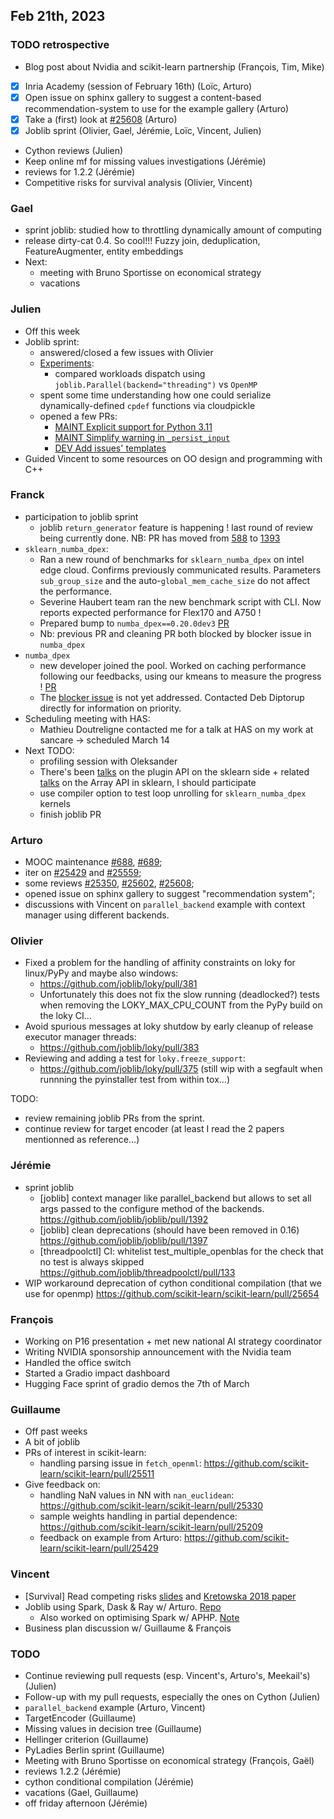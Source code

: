 ## Feb 21th, 2023

### TODO retrospective

- Blog post about Nvidia and scikit-learn partnership (François, Tim, Mike)
- [x] Inria Academy (session of February 16th) (Loïc, Arturo)
- [x] Open issue on sphinx gallery to suggest a content-based recommendation-system to use for the example gallery (Arturo)
- [x] Take a (first) look at [#25608](https://github.com/scikit-learn/scikit-learn/pull/25608) (Arturo)
- [x] Joblib sprint (Olivier, Gael, Jérémie, Loïc, Vincent, Julien)
- Cython reviews (Julien)
- Keep online mf for missing values investigations (Jérémie)
- reviews for 1.2.2 (Jérémie)
- Competitive risks for survival analysis (Olivier, Vincent)

### Gael

- sprint joblib: studied how to throttling dynamically amount of computing
- release dirty-cat 0.4. So cool!!! Fuzzy join, deduplication, FeatureAugmenter, entity embeddings
- Next:
    - meeting with Bruno Sportisse on economical strategy
    - vacations

### Julien

- Off this week
- Joblib sprint:
  - answered/closed a few issues with Olivier
  - [Experiments](https://gist.github.com/jjerphan/271caa16411f2e55a8aea1a4f6dcdeca):
      - compared workloads dispatch using `joblib.Parallel(backend="threading")` vs `OpenMP`
  - spent some time understanding how one could serialize dynamically-defined `cpdef` functions via cloudpickle 
  - opened a few PRs:
     - [MAINT Explicit support for Python 3.11](https://github.com/joblib/joblib/pull/1389)
     - [MAINT Simplify warning in `_persist_input`](https://github.com/joblib/joblib/pull/1390)
     - [DEV Add issues' templates](https://github.com/joblib/joblib/pull/1399)
- Guided Vincent to some resources on OO design and programming with C++

### Franck

- participation to joblib sprint
    - joblib `return_generator` feature is happening ! last round of review being currently done. NB: PR has moved from [588](https://github.com/joblib/joblib/pull/588) to [1393](https://github.com/joblib/joblib/pull/1393)
- `sklearn_numba_dpex`:
    - Ran a new round of benchmarks for `sklearn_numba_dpex` on intel edge cloud. Confirms previously communicated results. Parameters `sub_group_size` and the auto-`global_mem_cache_size` do not affect the performance.
    - Severine Haubert team ran the new benchmark script with CLI. Now reports expected performance for Flex170 and A750 !
    - Prepared bump to `numba_dpex==0.20.0dev3` [PR](https://github.com/soda-inria/sklearn-numba-dpex/pull/93)
    - Nb: previous PR and cleaning PR both blocked by blocker issue in `numba_dpex`
- `numba_dpex`
    - new developer joined the pool. Worked on caching performance following our feedbacks, using our kmeans to measure the progress ! [PR](https://github.com/IntelPython/numba-dpex/pull/912)
    - The [blocker issue](https://github.com/IntelPython/numba-dpex/issues/906) is not yet addressed. Contacted Deb Diptorup directly for information on priority.
- Scheduling meeting with HAS:
    - Mathieu Doutreligne contacted me for a talk at HAS on my work at sancare -> scheduled March 14
- Next TODO:
    - profiling session with Oleksander
    - There's been [talks](https://github.com/scikit-learn/scikit-learn/pull/25535#discussion_r1107152464) on the plugin API on the sklearn side + related [talks](https://github.com/scikit-learn/scikit-learn/pull/25617) on the Array API in sklearn, I should participate
    - use compiler option to test loop unrolling for `sklearn_numba_dpex` kernels
    - finish joblib PR

### Arturo

- MOOC maintenance [#688](https://github.com/INRIA/scikit-learn-mooc/pull/688), [#689](https://github.com/INRIA/scikit-learn-mooc/pull/689);
- iter on [#25429](https://github.com/scikit-learn/scikit-learn/pull/25429) and [#25559](https://github.com/scikit-learn/scikit-learn/pull/25559);
- some reviews [#25350](https://github.com/scikit-learn/scikit-learn/pull/25350), [#25602](https://github.com/scikit-learn/scikit-learn/pull/25602), [#25608](https://github.com/scikit-learn/scikit-learn/pull/25608);
- opened issue on sphinx gallery to suggest "recommendation system";
- discussions with Vincent on `parallel_backend` example with context manager using different backends.

### Olivier

- Fixed a problem for the handling of affinity constraints on loky for linux/PyPy and maybe also windows:
    - https://github.com/joblib/loky/pull/381
    - Unfortunately this does not fix the slow running (deadlocked?) tests when removing the LOKY_MAX_CPU_COUNT from the PyPy build on the loky CI...
- Avoid spurious messages at loky shutdow by early cleanup of release executor manager threads:
    - https://github.com/joblib/loky/pull/383
- Reviewing and adding a test for `loky.freeze_support`:
    - https://github.com/joblib/loky/pull/375 (still wip with a segfault when runnning the pyinstaller test from within tox...)

TODO:
- review remaining joblib PRs from the sprint.
- continue review for target encoder (at least I read the 2 papers mentionned as reference...)


### Jérémie

- sprint joblib
  - [joblib] context manager like parallel_backend but allows to set all args passed to the configure method of the backends.
    https://github.com/joblib/joblib/pull/1392
  - [joblib] clean deprecations (should have been removed in 0.16)
    https://github.com/joblib/joblib/pull/1397
  - [threadpoolctl] CI: whitelist test_multiple_openblas for the check that no test is always skipped
    https://github.com/joblib/threadpoolctl/pull/133
- WIP workaround deprecation of cython conditional compilation (that we use for openmp)
  https://github.com/scikit-learn/scikit-learn/pull/25654

### François

- Working on P16 presentation + met new national AI strategy coordinator
- Writing NVIDIA sponsorship announcement with the Nvidia team
- Handled the office switch
- Started a Gradio impact dashboard
- Hugging Face sprint of gradio demos the 7th of March

### Guillaume

- Off past weeks
- A bit of joblib
- PRs of interest in scikit-learn:
    - handling parsing issue in `fetch_openml`: https://github.com/scikit-learn/scikit-learn/pull/25511
- Give feedback on:
    - handling NaN values in NN with `nan_euclidean`: https://github.com/scikit-learn/scikit-learn/pull/25330
    - sample weights handling in partial dependence: https://github.com/scikit-learn/scikit-learn/pull/25209
    - feedback on example from Arturo: https://github.com/scikit-learn/scikit-learn/pull/25429


### Vincent

- [Survival] Read competing risks [slides](https://publicifsv.sund.ku.dk/~pka/SACT18-part1/compriskHNRV.pdf) and [Kretowska 2018 paper](https://www.sciencedirect.com/science/article/pii/S0169260717314347)
- Joblib using Spark, Dask & Ray w/ Arturo. [Repo](https://github.com/Vincent-Maladiere/joblib-distributed-benchmark)
    - Also worked on optimising Spark w/ APHP. [Note](https://hackmd.io/jGXFwfToQF-3X8OpPUqDBw)
- Business plan discussion w/ Guillaume & François



### TODO

- Continue reviewing pull requests (esp. Vincent's, Arturo's, Meekail's) (Julien)
- Follow-up with my pull requests, especially the ones on Cython (Julien)
- `parallel_backend` example (Arturo, Vincent)
- TargetEncoder (Guillaume)
- Missing values in decision tree (Guillaume)
- Hellinger criterion (Guillaume)
- PyLadies Berlin sprint (Guillaume)
- Meeting with Bruno Sportisse on economical strategy (François, Gaël)
- reviews 1.2.2 (Jérémie)
- cython conditional compilation (Jérémie)
- vacations (Gael, Guillaume)
- off friday afternoon (Jérémie)
